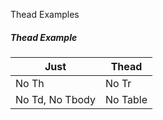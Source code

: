Thead Examples

<section>
  <h5>Thead Example</h5>
    <table>
      <Thead>
        <tr>
          <th>Just</th>
          <th>Thead</th>
        </tr>
      </Thead>
      <tbody>
        <tr>
          <td>No Th</td>
          <td>No Tr</td>
        </tr>
        <tr>
          <td>No Td, No Tbody</td>
          <td>No Table</td>
        </tr>
      </tbody>
    </table>
</section>
